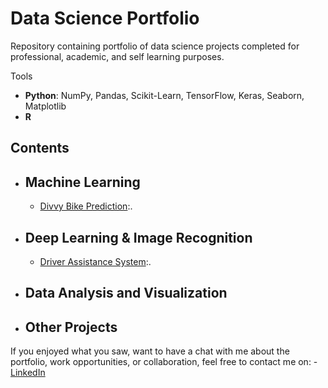 # Data Science Portfolio
Repository containing portfolio of data science projects completed for professional, academic, and self learning purposes.

Tools
  - **Python**: NumPy, Pandas, Scikit-Learn, TensorFlow, Keras, Seaborn, Matplotlib
  - **R**

## Contents
- ## Machine Learning
    - [Divvy Bike Prediction](https://github.com):.

- ## Deep Learning & Image Recognition
    - [Driver Assistance System](https://github.com):.

- ## Data Analysis and Visualization

- ## Other Projects

If you enjoyed what you saw, want to have a chat with me about the portfolio, work opportunities, or collaboration, feel free to contact me on:
    - [LinkedIn](https://www.linkedin.com/in/pang)
